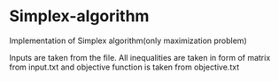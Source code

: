 # Simplex-algorithm
Implementation of Simplex algorithm(only maximization problem)

Inputs are taken from the file.
All inequalities are taken in form of matrix from input.txt
and objective function is taken from objective.txt
